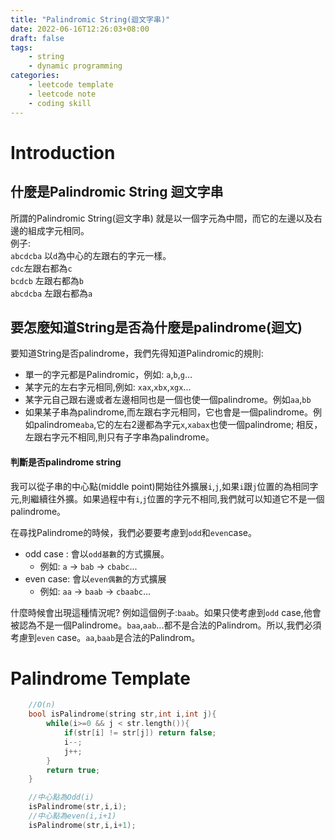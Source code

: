 ```yaml
---
title: "Palindromic String(迴文字串)"
date: 2022-06-16T12:26:03+08:00
draft: false
tags:
    - string
    - dynamic programming
categories:
    - leetcode template
    - leetcode note
    - coding skill
---
```

# Introduction
## 什麼是Palindromic String 迴文字串
所謂的Palindromic String(迴文字串) 就是以一個字元為中間，而它的左邊以及右邊的組成字元相同。  
例子:  
`abcdcba` 以`d`為中心的左跟右的字元一樣。   
`cdc`左跟右都為`c`  
`bcdcb` 左跟右都為`b`  
`abcdcba` 左跟右都為`a`  

## 要怎麼知道String是否為什麼是palindrome(迴文)
要知道String是否palindrome，我們先得知道Palindromic的規則:
* 單一的字元都是Palindromic，例如: `a`,`b`,`g`...
* 某字元的左右字元相同,例如: `xax`,`xbx`,`xgx`...
* 某字元自己跟右邊或者左邊相同也是一個也使一個palindrome。例如`aa`,`bb`
* 如果某子串為palindrome,而左跟右字元相同，它也會是一個palindrome。例如palindrome`aba`,它的左右2邊都為字元`x`,`xabax`也使一個palindrome; 相反，左跟右字元不相同,則只有子字串為palindrome。

#### 判斷是否palindrome string
我可以從子串的中心點(middle point)開始往外擴展`i`,`j`,如果`i`跟`j`位置的為相同字元,則繼續往外擴。如果過程中有`i`,`j`位置的字元不相同,我們就可以知道它不是一個palindrome。

在尋找Palindrome的時候，我們必要要考慮到`odd`和`even`case。
* odd case : 會以`odd基數`的方式擴展。
    * 例如: `a` -> `bab` -> `cbabc`...
* even case: 會以`even偶數`的方式擴展
    * 例如: `aa` -> `baab` -> `cbaabc`...

什麼時候會出現這種情況呢?
例如這個例子:`baab`。如果只使考慮到`odd` case,他會被認為不是一個Palindrome。`baa`,`aab`...都不是合法的Palindrom。所以,我們必須考慮到`even` case。`aa`,`baab`是合法的Palindrom。

# Palindrome Template
```c++
    //O(n)
    bool isPalindrome(string str,int i,int j){
        while(i>=0 && j < str.length()){
            if(str[i] != str[j]) return false;
            i--;
            j++;
        }
        return true;
    }
```
```c++
    //中心點為Odd(i)
    isPalindrome(str,i,i);
    //中心點為even(i,i+1)
    isPalindrome(str,i,i+1);
```
